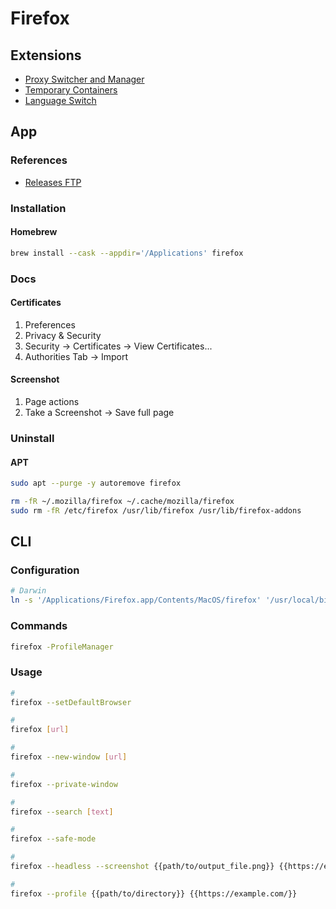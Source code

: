 # Firefox

## Extensions

- [Proxy Switcher and Manager](https://addons.mozilla.org/en-US/firefox/addon/proxy-switcher-and-manager/)
- [Temporary Containers](https://addons.mozilla.org/en-US/firefox/addon/temporary-containers/)
- [Language Switch](https://addons.mozilla.org/en-US/firefox/addon/languageswitch/)

## App

### References

- [Releases FTP](https://ftp.mozilla.org/pub/firefox/releases/)

### Installation

#### Homebrew

```sh
brew install --cask --appdir='/Applications' firefox
```

### Docs

#### Certificates

1. Preferences
2. Privacy & Security
3. Security -> Certificates -> View Certificates...
4. Authorities Tab -> Import

#### Screenshot

1. Page actions
2. Take a Screenshot -> Save full page

### Uninstall

#### APT

```sh
sudo apt --purge -y autoremove firefox

rm -fR ~/.mozilla/firefox ~/.cache/mozilla/firefox
sudo rm -fR /etc/firefox /usr/lib/firefox /usr/lib/firefox-addons
```

## CLI

### Configuration

```sh
# Darwin
ln -s '/Applications/Firefox.app/Contents/MacOS/firefox' '/usr/local/bin/firefox'
```

### Commands

```sh
firefox -ProfileManager
```

### Usage

```sh
#
firefox --setDefaultBrowser

#
firefox [url]

#
firefox --new-window [url]

#
firefox --private-window

#
firefox --search [text]

#
firefox --safe-mode

#
firefox --headless --screenshot {{path/to/output_file.png}} {{https://example.com/}}

#
firefox --profile {{path/to/directory}} {{https://example.com/}}
```
